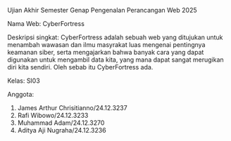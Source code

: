 Ujian Akhir Semester Genap Pengenalan Perancangan Web 2025

Nama Web: CyberFortress

Deskripsi singkat:
CyberFortress adalah sebuah web yang ditujukan untuk menambah wawasan dan ilmu masyrakat luas mengenai pentingnya keamanan siber, serta mengajarkan bahwa banyak cara yang dapat digunakan
untuk mengambil data kita, yang mana dapat sangat merugikan diri kita sendiri. Oleh sebab itu CyberFortress ada.

Kelas: SI03

Anggota:
1. James Arthur Chrisitianno/24.12.3237
2. Rafi Wibowo/24.12.3233
3. Muhammad Adam/24.12.3270
4. Aditya Aji Nugraha/24.12.3236
